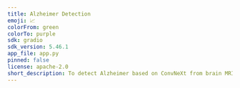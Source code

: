 ```yaml
---
title: Alzheimer Detection
emoji: 📈
colorFrom: green
colorTo: purple
sdk: gradio
sdk_version: 5.46.1
app_file: app.py
pinned: false
license: apache-2.0
short_description: To detect Alzheimer based on ConvNeXt from brain MRI image
---
```


